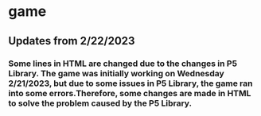 # game
## Updates from 2/22/2023
### Some lines in HTML are changed due to the changes in P5 Library. The game was initially working on Wednesday 2/21/2023, but due to some issues in P5 Library, the game ran into some errors.Therefore, some changes are made in HTML to solve the problem caused by the P5 Library.
